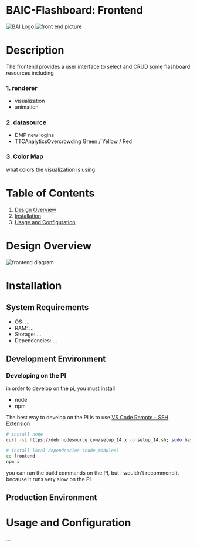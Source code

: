 # BAIC-Flashboard: Frontend
![BAI Logo](https://baic-marketing.s3.amazonaws.com/logo.png)
![front end picture](../.imgs/frontend.png)
<!-- AND/OR PROJECT LOGO -->
<!-- AND/OR GIF/IMG DISPLAYING PROJECT -->

# Description
The frontend provides a user interface to select and CRUD some flashboard resources including 
### 1. renderer 
- visualization
- animation

### 2. datasource 
- DMP new logins
- TTCAnalyticsOvercrowding Green / Yellow / Red

### 3. Color Map
what colors the visualization is using

# Table of Contents
1. [Design Overview](#design-overview)
2. [Installation](#installation)
3. [Usage and Configuration](#usage-and-configuration)

# Design Overview
![frontend diagram](<../.imgs/frontend-diagram.png>)



# Installation
## System Requirements
- OS: ...
- RAM: ...
- Storage: ...
- Dependencies: ...
## Development Environment
### Developing on the PI
in order to develop on the pi, you must install 
- node 
- npm

The best way to develop on the PI is to use [VS Code Remote - SSH Extension](https://code.visualstudio.com/docs/remote/ssh-tutorial)

```bash
# install node
curl -sL https://deb.nodesource.com/setup_14.x -o setup_14.sh; sudo bash setup_14.sh

# install local dependencies (node_modules)
cd frontend
npm i
```

you can run the build commands on the PI, but I wouldn't recommend it because it runs very slow on the PI

## Production Environment

# Usage and Configuration
...